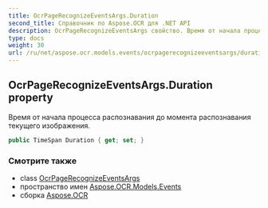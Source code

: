 ```yaml
---
title: OcrPageRecognizeEventsArgs.Duration
second_title: Справочник по Aspose.OCR для .NET API
description: OcrPageRecognizeEventsArgs свойство. Время от начала процесса распознавания до момента распознавания текущего изображения.
type: docs
weight: 30
url: /ru/net/aspose.ocr.models.events/ocrpagerecognizeeventsargs/duration/
---
```

## OcrPageRecognizeEventsArgs.Duration property

Время от начала процесса распознавания до момента распознавания текущего изображения.

```csharp
public TimeSpan Duration { get; set; }
```

### Смотрите также

* class [OcrPageRecognizeEventsArgs](../)
* пространство имен [Aspose.OCR.Models.Events](../../ocrpagerecognizeeventsargs/)
* сборка [Aspose.OCR](../../../)


